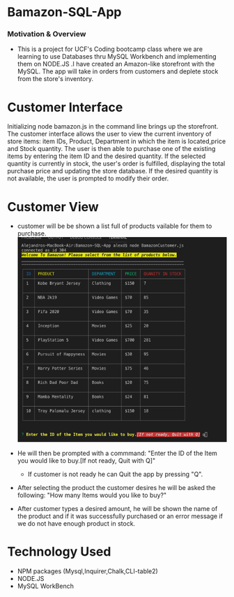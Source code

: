 # Bamazon-SQL-App

###  Motivation & Overview 
*  This is a project for UCF's Coding bootcamp class where we are learning to use Databases thru MySQL Workbench and implementing them on NODE.JS .I have created an Amazon-like storefront with the MySQL. The app will take in orders from customers and deplete stock from the store's inventory.

# Customer Interface
Initializing node bamazon.js in the command line brings up the storefront. 
The customer interface allows the user to view the current inventory of store items: item IDs, Product, Department in which the item is located,price and Stock quantity. The user is then able to purchase one of the existing items by entering the item ID and the desired quantity. If the selected quantity is currently in stock, the user's order is fulfilled, displaying the total purchase price and updating the store database. If the desired quantity is not available, the user is prompted to modify their order.

# Customer View

* customer will be be shown a list full of products vailable for them to purchase.
![start](assets/images/start.png)


* He will then be prompted with a commmand: "Enter the ID of the Item you would like to buy.[If not ready, Quit with Q]"
    * If customer is not ready he can Quit the app by pressing "Q".

* After selecting the product the customer desires he will be asked the following: "How many Items would you like to buy?"

* After customer types a desired amount, he will be shown the name of the product and if it was successfully purchased or an error message if we do not have enough product in stock. 

# Technology Used

* NPM packages (Mysql,Inquirer,Chalk,CLI-table2)
* NODE.JS
* MySQL WorkBench

